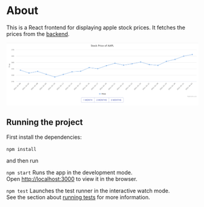 # About

This is a React frontend for displaying apple stock prices. It fetches the prices from the [backend](../apple-stock-backend/).

![Screenshot of the application](./img/stock-app.png)
## Running the project

First install the dependencies:

`npm install`

and then run

`npm start`
Runs the app in the development mode.\
Open [http://localhost:3000](http://localhost:3000) to view it in the browser.

`npm test`
Launches the test runner in the interactive watch mode.\
See the section about [running tests](https://facebook.github.io/create-react-app/docs/running-tests) for more information.